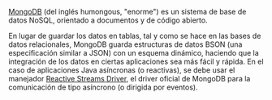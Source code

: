 [MongoDB](https://es.wikipedia.org/wiki/MongoDB) (del inglés humongous, "enorme") es un sistema de base de datos NoSQL, orientado a documentos y de código abierto.

En lugar de guardar los datos en tablas, tal y como se hace en las bases de datos relacionales, MongoDB guarda estructuras de datos BSON (una especificación similar a JSON) con un esquema dinámico, haciendo que la integración de los datos en ciertas aplicaciones sea más fácil y rápida.
En el caso de aplicaciones Java asíncronas (o reactivas), se debe usar 
el manejador [Reactive Streams Driver](https://www.mongodb.com/docs/drivers/reactive-streams/), el driver oficial de MongoDB para la comunicación de tipo asíncrono (o dirigida por eventos).